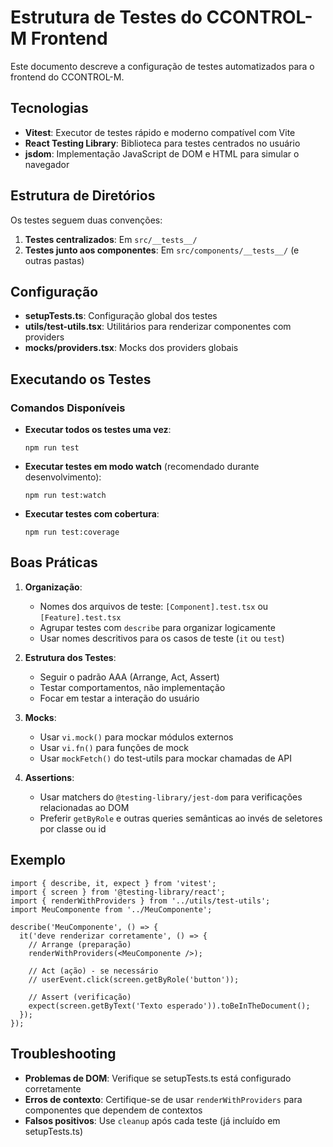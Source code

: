 # Estrutura de Testes do CCONTROL-M Frontend

Este documento descreve a configuração de testes automatizados para o frontend do CCONTROL-M.

## Tecnologias

- **Vitest**: Executor de testes rápido e moderno compatível com Vite
- **React Testing Library**: Biblioteca para testes centrados no usuário
- **jsdom**: Implementação JavaScript de DOM e HTML para simular o navegador

## Estrutura de Diretórios

Os testes seguem duas convenções:

1. **Testes centralizados**: Em `src/__tests__/`
2. **Testes junto aos componentes**: Em `src/components/__tests__/` (e outras pastas)

## Configuração

- **setupTests.ts**: Configuração global dos testes
- **utils/test-utils.tsx**: Utilitários para renderizar componentes com providers
- **mocks/providers.tsx**: Mocks dos providers globais

## Executando os Testes

### Comandos Disponíveis

- **Executar todos os testes uma vez**:
  ```
  npm run test
  ```

- **Executar testes em modo watch** (recomendado durante desenvolvimento):
  ```
  npm run test:watch
  ```

- **Executar testes com cobertura**:
  ```
  npm run test:coverage
  ```

## Boas Práticas

1. **Organização**:
   - Nomes dos arquivos de teste: `[Component].test.tsx` ou `[Feature].test.tsx`
   - Agrupar testes com `describe` para organizar logicamente
   - Usar nomes descritivos para os casos de teste (`it` ou `test`)

2. **Estrutura dos Testes**:
   - Seguir o padrão AAA (Arrange, Act, Assert)
   - Testar comportamentos, não implementação
   - Focar em testar a interação do usuário

3. **Mocks**:
   - Usar `vi.mock()` para mockar módulos externos
   - Usar `vi.fn()` para funções de mock
   - Usar `mockFetch()` do test-utils para mockar chamadas de API

4. **Assertions**:
   - Usar matchers do `@testing-library/jest-dom` para verificações relacionadas ao DOM
   - Preferir `getByRole` e outras queries semânticas ao invés de seletores por classe ou id

## Exemplo

```tsx
import { describe, it, expect } from 'vitest';
import { screen } from '@testing-library/react';
import { renderWithProviders } from '../utils/test-utils';
import MeuComponente from '../MeuComponente';

describe('MeuComponente', () => {
  it('deve renderizar corretamente', () => {
    // Arrange (preparação)
    renderWithProviders(<MeuComponente />);
    
    // Act (ação) - se necessário
    // userEvent.click(screen.getByRole('button'));
    
    // Assert (verificação)
    expect(screen.getByText('Texto esperado')).toBeInTheDocument();
  });
});
```

## Troubleshooting

- **Problemas de DOM**: Verifique se setupTests.ts está configurado corretamente
- **Erros de contexto**: Certifique-se de usar `renderWithProviders` para componentes que dependem de contextos
- **Falsos positivos**: Use `cleanup` após cada teste (já incluído em setupTests.ts) 